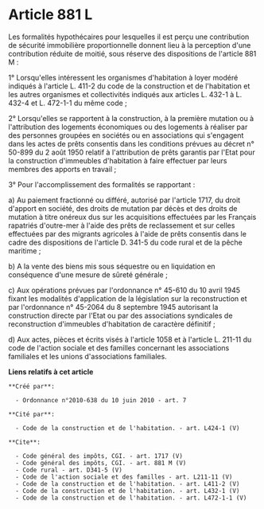 # Article 881 L

Les formalités hypothécaires pour lesquelles il est perçu une contribution de sécurité immobilière proportionnelle donnent
lieu à la perception d'une contribution réduite de moitié, sous réserve des dispositions de l'article 881 M : 

1° Lorsqu'elles intéressent les organismes d'habitation à loyer modéré indiqués à l'article L. 411-2 du code de la
construction et de l'habitation et les autres organismes et collectivités indiqués aux articles L. 432-1 à L. 432-4 et L.
472-1-1 du même code ; 

2° Lorsqu'elles se rapportent à la construction, à la première mutation ou à l'attribution des logements économiques ou des
logements à réaliser par des personnes groupées en sociétés ou en associations qui s'engagent dans les actes de prêts
consentis dans les conditions prévues au décret n° 50-899 du 2 août 1950 relatif à l'attribution de prêts garantis par l'Etat
pour la construction d'immeubles d'habitation à faire effectuer par leurs membres des apports en travail ; 

3° Pour l'accomplissement des formalités se rapportant : 

a) Au paiement fractionné ou différé, autorisé par l'article 1717, du droit d'apport en société, des droits de mutation par
décès et des droits de mutation à titre onéreux dus sur les acquisitions effectuées par les Français rapatriés d'outre-mer à
l'aide des prêts de reclassement et sur celles effectuées par des migrants agricoles à l'aide de prêts consentis dans le
cadre des dispositions de l'article D. 341-5 du code rural et de la pêche maritime ; 

b) A la vente des biens mis sous séquestre ou en liquidation en conséquence d'une mesure de sûreté générale ; 

c) Aux opérations prévues par l'ordonnance n° 45-610 du 10 avril 1945 fixant les modalités d'application de la législation
sur la reconstruction et par l'ordonnance n° 45-2064 du 8 septembre 1945 autorisant la construction directe par l'Etat ou par
des associations syndicales de reconstruction d'immeubles d'habitation de caractère définitif ; 

d) Aux actes, pièces et écrits visés à l'article 1058 et à l'article L. 211-11 du code de l'action sociale et des familles
concernant les associations familiales et les unions d'associations familiales.

**Liens relatifs à cet article**

	**Créé par**:

	  - Ordonnance n°2010-638 du 10 juin 2010 - art. 7

	**Cité par**:

	  - Code de la construction et de l'habitation. - art. L424-1 (V)

	**Cite**:

	  - Code général des impôts, CGI. - art. 1717 (V)
	  - Code général des impôts, CGI. - art. 881 M (V)
	  - Code rural - art. D341-5 (V)
	  - Code de l'action sociale et des familles - art. L211-11 (V)
	  - Code de la construction et de l'habitation. - art. L411-2 (V)
	  - Code de la construction et de l'habitation. - art. L432-1 (V)
	  - Code de la construction et de l'habitation. - art. L472-1-1 (V)
